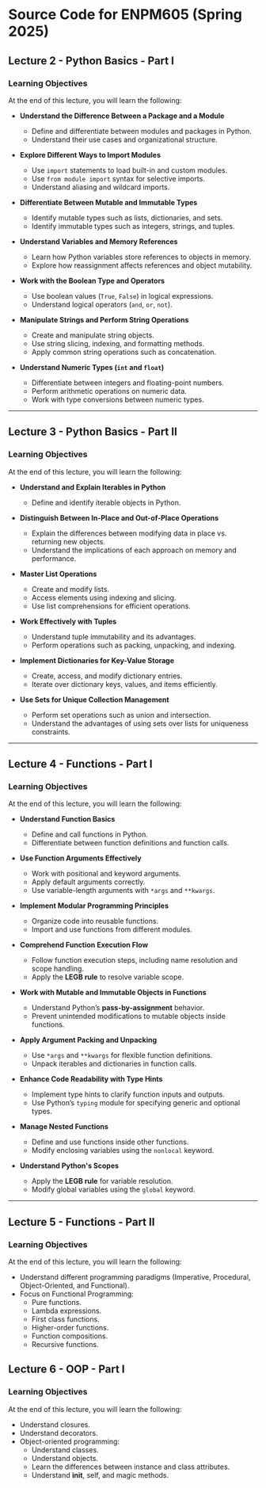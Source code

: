 # Source Code for ENPM605 (Spring 2025)

## Lecture 2 - Python Basics - Part I

### Learning Objectives

At the end of this lecture, you will learn the following:

- **Understand the Difference Between a Package and a Module**  
  - Define and differentiate between modules and packages in Python.  
  - Understand their use cases and organizational structure.  

- **Explore Different Ways to Import Modules**  
  - Use `import` statements to load built-in and custom modules.  
  - Use `from module import` syntax for selective imports.  
  - Understand aliasing and wildcard imports.  

- **Differentiate Between Mutable and Immutable Types**  
  - Identify mutable types such as lists, dictionaries, and sets.  
  - Identify immutable types such as integers, strings, and tuples.  

- **Understand Variables and Memory References**  
  - Learn how Python variables store references to objects in memory.  
  - Explore how reassignment affects references and object mutability.  

- **Work with the Boolean Type and Operators**  
  - Use boolean values (`True`, `False`) in logical expressions.  
  - Understand logical operators (`and`, `or`, `not`).  

- **Manipulate Strings and Perform String Operations**  
  - Create and manipulate string objects.  
  - Use string slicing, indexing, and formatting methods.  
  - Apply common string operations such as concatenation.  

- **Understand Numeric Types (`int` and `float`)**  
  - Differentiate between integers and floating-point numbers.  
  - Perform arithmetic operations on numeric data.  
  - Work with type conversions between numeric types.  

---

## Lecture 3 - Python Basics - Part II

### Learning Objectives

At the end of this lecture, you will learn the following:

- **Understand and Explain Iterables in Python**  
  - Define and identify iterable objects in Python.   

- **Distinguish Between In-Place and Out-of-Place Operations**  
  - Explain the differences between modifying data in place vs. returning new objects.  
  - Understand the implications of each approach on memory and performance.  

- **Master List Operations**  
  - Create and modify lists.  
  - Access elements using indexing and slicing.  
  - Use list comprehensions for efficient operations.  

- **Work Effectively with Tuples**  
  - Understand tuple immutability and its advantages.  
  - Perform operations such as packing, unpacking, and indexing.  

- **Implement Dictionaries for Key-Value Storage**  
  - Create, access, and modify dictionary entries.  
  - Iterate over dictionary keys, values, and items efficiently.  

- **Use Sets for Unique Collection Management**  
  - Perform set operations such as union and intersection.  
  - Understand the advantages of using sets over lists for uniqueness constraints.  

---

## Lecture 4 - Functions - Part I

### Learning Objectives

At the end of this lecture, you will learn the following:

- **Understand Function Basics**  
  - Define and call functions in Python.  
  - Differentiate between function definitions and function calls.  

- **Use Function Arguments Effectively**  
  - Work with positional and keyword arguments.  
  - Apply default arguments correctly.  
  - Use variable-length arguments with `*args` and `**kwargs`.  

- **Implement Modular Programming Principles**  
  - Organize code into reusable functions.  
  - Import and use functions from different modules.  

- **Comprehend Function Execution Flow**  
  - Follow function execution steps, including name resolution and scope handling.  
  - Apply the **LEGB rule** to resolve variable scope.  

- **Work with Mutable and Immutable Objects in Functions**  
  - Understand Python’s **pass-by-assignment** behavior.  
  - Prevent unintended modifications to mutable objects inside functions.  

- **Apply Argument Packing and Unpacking**  
  - Use `*args` and `**kwargs` for flexible function definitions.  
  - Unpack iterables and dictionaries in function calls.  

- **Enhance Code Readability with Type Hints**  
  - Implement type hints to clarify function inputs and outputs.  
  - Use Python’s `typing` module for specifying generic and optional types.  

- **Manage Nested Functions**  
  - Define and use functions inside other functions.  
  - Modify enclosing variables using the `nonlocal` keyword.  

- **Understand Python's Scopes**  
  - Apply the **LEGB rule** for variable resolution.  
  - Modify global variables using the `global` keyword.  


---

## Lecture 5 - Functions - Part II

### Learning Objectives

At the end of this lecture, you will learn the following:

- Understand different programming paradigms (Imperative, Procedural, Object-Oriented, and Functional).
- Focus on Functional Programming:
  - Pure functions.
  - Lambda expressions.
  - First class functions.
  - Higher-order functions.
  - Function compositions.
  - Recursive functions.

## Lecture 6 - OOP - Part I

### Learning Objectives

At the end of this lecture, you will learn the following:

- Understand closures.
- Understand decorators.
- Object-oriented programming:
  - Understand classes.
  - Understand objects.
  - Learn the differences between instance and class attributes.
  - Understand __init__, self, and magic methods.